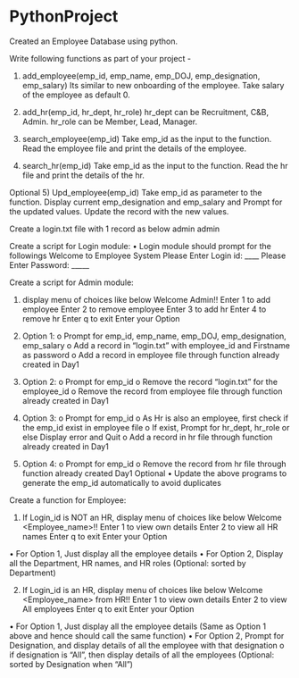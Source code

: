 # PythonProject
Created an Employee Database using python.

Write following functions as part of your project -

1)	add_employee(emp_id, emp_name, emp_DOJ, emp_designation, emp_salary) 
           Its similar to new onboarding of the employee. Take salary of the employee as default 0.

2)	add_hr(emp_id, hr_dept, hr_role)
            hr_dept can be Recruitment, C&B, Admin. hr_role can be Member, Lead, Manager.

3)	search_employee(emp_id)
            Take emp_id as the input to the function. Read the employee file and print the details of the employee.

4)	search_hr(emp_id)
            Take emp_id as the input to the function. Read the hr file and print the details of the hr.

Optional
5)	Upd_employee(emp_id)
            Take emp_id as parameter to the function. Display current emp_designation and emp_salary and Prompt for the updated values. Update the record with the new values.


Create a login.txt file with 1 record as below
admin admin

Create a script for Login module:
•	Login module should prompt for the followings
Welcome to Employee System
Please Enter Login id: ____
Please Enter Password:  _____

Create a script for Admin module:
1.	display menu of choices like below
Welcome Admin!!
        Enter 1 to add employee
        Enter 2 to remove employee
        Enter 3 to add hr
        Enter 4 to remove hr
        Enter q to exit
Enter your Option 

2.	Option 1: 
o	Prompt for emp_id, emp_name, emp_DOJ, emp_designation, emp_salary
o	Add a record in “login.txt” with employee_id and Firstname as password
o	Add a record in employee file through function already created in Day1
3.	Option 2: 
o	Prompt for emp_id
o	Remove the record “login.txt” for the employee_id
o	Remove the record from employee file through function already created in Day1
4.	Option 3: 
o	Prompt for emp_id
o	As Hr is also an employee, first check if the emp_id exist in employee file
o	If exist, Prompt for hr_dept, hr_role or else Display error and Quit
o	Add a record in hr file through function already created in Day1
5.	Option 4: 
o	Prompt for emp_id
o	Remove the record from hr file through function already created Day1
Optional
•	Update the above programs to generate the emp_id automatically to avoid duplicates


Create a function for Employee:
1.	If Login_id is NOT an HR, display menu of choices like below
Welcome <Employee_name>!!
        Enter 1 to view own details
        Enter 2 to view all HR names
        Enter q to exit
Enter your Option 

•	For Option 1, Just display all the employee details
•	For Option 2, Display all the Department, HR names, and HR roles (Optional: sorted by Department)

2.	If Login_id is an HR, display menu of choices like below
Welcome <Employee_name> from HR!!
        Enter 1 to view own details
        Enter 2 to view All employees
        Enter q to exit
Enter your Option 

•	For Option 1, Just display all the employee details (Same as Option 1 above and hence should call the same function)
•	For Option 2, Prompt for Designation, and display details of all the employee with that designation 
o	if designation is “All”, then display details of all the employees (Optional: sorted by Designation when “All”)

